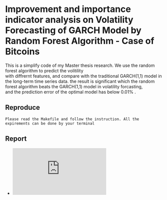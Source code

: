 # Improvement and importance indicator analysis on Volatility Forecasting of GARCH Model by Random Forest Algorithm - Case of Bitcoins

This is a simplify code of my Master thesis research. We use the random forest algorithm to predict the volitility  
with diffrernt features, and compare with the traditional GARCH(1,1) model in the long-term time series data. 
the result is significant which the random forest algorithm beats the GARCH(1,1) model in volatility forcasting,  
and the prediction error of the optimal model has below 0.01% .

## Reproduce

```
Please read the Makefile and follow the instruction. All the expirements can be done by your terminal 
```

## Report

* ![Slides for this project](https://github.com/uray-lu/bitcoin-volatility-forecast-improvement-through-random-forest-algorithm/blob/main/%E9%9A%A8%E6%A9%9F%E6%A3%AE%E6%9E%97%E6%BC%94%E7%AE%97%E6%B3%95%E6%96%BC%20GARCH%20%E6%A8%A1%E5%9E%8B%E6%B3%A2%E5%8B%95%E6%80%A7%E9%A0%90%E5%81%B4%E4%B9%8B%E6%94%B9%E9%80%B2%E5%8F%8A%E9%87%8D%E8%A6%81%E6%8C%87%E6%A8%99%E5%88%86%E6%9E%90%20-%20%E4%BB%A5%E6%95%B8%E4%BD%8D%E8%B2%A8%E5%B9%A3%E7%82%BA%E4%BE%8B%20.pdf)

 